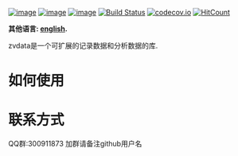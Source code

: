 [![image](https://img.shields.io/pypi/v/zvt.svg)](https://pypi.org/project/zvdata/)
[![image](https://img.shields.io/pypi/l/zvt.svg)](https://pypi.org/project/zvdata/)
[![image](https://img.shields.io/pypi/pyversions/zvt.svg)](https://pypi.org/project/zvdata/)
[![Build Status](https://api.travis-ci.org/zvtvz/zvt.svg?branch=master)](https://travis-ci.org/zvtvz/zvt)
[![codecov.io](https://codecov.io/github/zvtvz/zvdata/coverage.svg?branch=master)](https://codecov.io/github/zvtvz/zvt)
[![HitCount](http://hits.dwyl.io/zvtvz/zvt.svg)](http://hits.dwyl.io/zvtvz/zvdata)

**其他语言: [english](README.md).**  

zvdata是一个可扩展的记录数据和分析数据的库.

# 如何使用



# 联系方式  
QQ群:300911873  加群请备注github用户名
